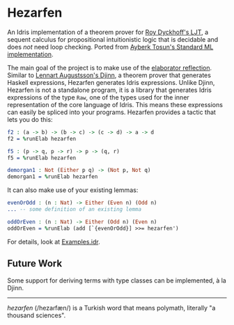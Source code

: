 # Hezarfen

An Idris implementation of a theorem prover for [Roy Dyckhoff's
LJT](https://rd.host.cs.st-andrews.ac.uk/publications/jsl57.pdf), a sequent
calculus for propositional intuitionistic logic that is decidable and does
_not_ need loop checking.  Ported from [Ayberk Tosun's Standard ML
implementation](https://github.com/ayberkt/sequents).

The main goal of the project is to make use of the [elaborator
reflection](http://docs.idris-lang.org/en/latest/reference/elaborator-reflection.html).
Similar to [Lennart Augustsson's Djinn](https://github.com/augustss/djinn), a
theorem prover that generates Haskell expressions, Hezarfen generates Idris expressions.
Unlike Djinn, Hezarfen is not a standalone program, it is a library that
generates Idris expressions of the type `Raw`, one of the types used for the
inner representation of the core language of Idris. This means these
expressions can easily be spliced into your programs. Hezarfen provides a
tactic that lets you do this:

```idris
f2 : (a -> b) -> (b -> c) -> (c -> d) -> a -> d
f2 = %runElab hezarfen

f5 : (p -> q, p -> r) -> p -> (q, r)
f5 = %runElab hezarfen

demorgan1 : Not (Either p q) -> (Not p, Not q)
demorgan1 = %runElab hezarfen
```

It can also make use of your existing lemmas:

```idris
evenOrOdd : (n : Nat) -> Either (Even n) (Odd n)
... -- some definition of an existing lemma

oddOrEven : (n : Nat) -> Either (Odd n) (Even n)
oddOrEven = %runElab (add [`{evenOrOdd}] >>= hezarfen')
```

For details, look at [Examples.idr](https://github.com/joom/hezarfen/blob/master/Examples.idr).

## Future Work

Some support for deriving terms with type classes can be implemented, à la Djinn.

***

*hezarfen* (/hezaɾfæn/) is a Turkish word that means polymath, literally "a thousand sciences".

